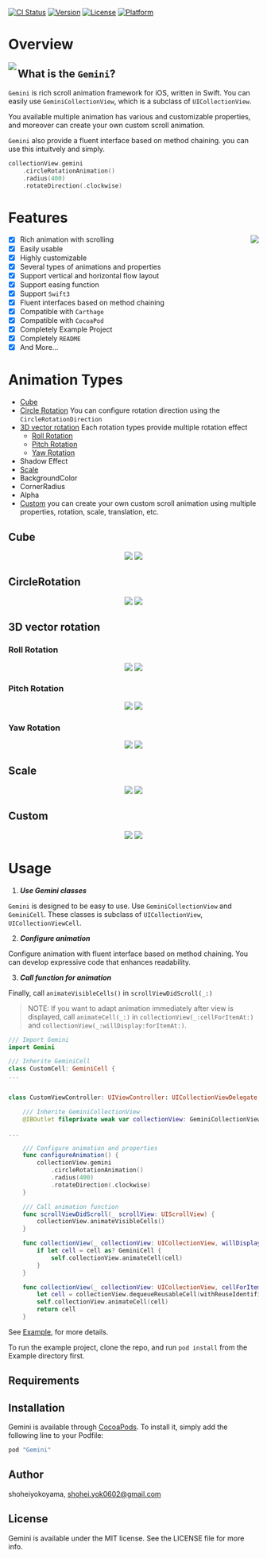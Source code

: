 
[![CI Status](http://img.shields.io/travis/shoheiyokoyama/Gemini.svg?style=flat)](https://travis-ci.org/shoheiyokoyama/Gemini)
[![Version](https://img.shields.io/cocoapods/v/Gemini.svg?style=flat)](http://cocoapods.org/pods/Gemini)
[![License](https://img.shields.io/cocoapods/l/Gemini.svg?style=flat)](http://cocoapods.org/pods/Gemini)
[![Platform](https://img.shields.io/cocoapods/p/Gemini.svg?style=flat)](http://cocoapods.org/pods/Gemini)

# Overview

<img src="./Resources/demo-circle-rotation.gif" align="left">

## What is the `Gemini`?

`Gemini` is rich scroll animation framework for iOS, written in Swift. You can easily use `GeminiCollectionView`, which is a subclass of `UICollectionView`.

You available multiple animation has various and customizable properties, and moreover can create your own custom scroll animation. 

`Gemini` also provide a fluent interface based on method chaining. you can use this intuitvely and simply.


```swift
collectionView.gemini
    .circleRotationAnimation()
    .radius(400)
    .rotateDirection(.clockwise)
```

# Features

<img src="./Resources/demo-yaw-rotation.gif" align="right">

- [x] Rich animation with scrolling
- [x] Easily usable
- [x] Highly customizable
- [x] Several types of animations and properties
- [x] Support vertical and horizontal flow layout
- [x] Support easing function
- [x] Support `Swift3`
- [x] Fluent interfaces based on method chaining
- [x] Compatible with `Carthage`
- [x] Compatible with `CocoaPod`
- [x] Completely Example Project
- [x] Completely `README`
- [x] And More...

# Animation Types
- [Cube](#cube)
- [Circle Rotation](#circle-rotation) You can configure rotation direction using the `CircleRotationDirection`
- [3D vector rotation](#3d-vector-rotation) Each rotation types provide multiple rotation effect
  - [Roll Rotation](#roll-rotation)
  - [Pitch Rotation](#pitch-rotation)
  - [Yaw Rotation](#yaw-rotation)
- Shadow Effect 
- [Scale](#scale)
- BackgroundColor
- CornerRadius
- Alpha
- [Custom](#custom) you can create your own custom scroll animation using multiple properties, rotation, scale, translation, etc.

## <a name="cube"> Cube

<p align="center">
  <img src="./Resources/cube-horizontal.gif">
  <img src="./Resources/cube-vertical.gif">
</p>

## <a name="circle-rotation"> CircleRotation

<p align="center">
  <img src="./Resources/circle-horizontal.gif">
  <img src="./Resources/circle-vertical.gif">
</p>

## <a name="3d-vector-rotation"> 3D vector rotation

### <a name="roll-rotation"> Roll Rotation

<p align="center">
  <img src="./Resources/roll-horizontal.gif">
  <img src="./Resources/roll-vertical.gif">
</p>

### <a name="pitch-rotation"> Pitch Rotation

<p align="center">
  <img src="./Resources/pitch-horizontal.gif">
  <img src="./Resources/pitch-vertical.gif">
</p>

### <a name="yaw-rotation"> Yaw Rotation

<p align="center">
  <img src="./Resources/yaw-horizontal.gif">
  <img src="./Resources/yaw-vertical.gif">
</p>

## <a name="scale"> Scale

<p align="center">
  <img src="./Resources/scale-up.gif">
  <img src="./Resources/scale-down.gif">
</p>

## <a name="custom"> Custom

<p align="center">
  <img src="./Resources/custom1.gif">
  <img src="./Resources/custom2.gif">
</p>


# Usage

1. ***Use Gemini classes***

`Gemini` is designed to be easy to use. Use `GeminiCollectionView` and `GeminiCell`. These classes is subclass of `UICollectionView`, `UICollectionViewCell`.

2. ***Configure animation***

Configure animation with fluent interface based on method chaining. You can develop expressive code that enhances readability.

3. ***Call function for animation***

Finally, call `animateVisibleCells()` in `scrollViewDidScroll(_:)`

> NOTE: If you want to adapt animation immediately after view is displayed, call `animateCell(_:)` in `collectionView(_:cellForItemAt:)` and `collectionView(_:willDisplay:forItemAt:)`.


```swift
/// Import Gemini
import Gemini

/// Inherite GeminiCell
class CustomCell: GeminiCell {
...


class CustomViewController: UIViewController: UICollectionViewDelegate, UICollectionViewDataSource {

    /// Inherite GeminiCollectionView
    @IBOutlet fileprivate weak var collectionView: GeminiCollectionView!

...

    /// Configure animation and properties
    func configureAnimation() {
        collectionView.gemini
            .circleRotationAnimation()
            .radius(400)
            .rotateDirection(.clockwise)
    }

    /// Call animation function
    func scrollViewDidScroll(_ scrollView: UIScrollView) {
        collectionView.animateVisibleCells()
    }

    func collectionView(_ collectionView: UICollectionView, willDisplay cell: UICollectionViewCell, forItemAt indexPath: IndexPath) {
        if let cell = cell as? GeminiCell {
            self.collectionView.animateCell(cell)
        }
    }

    func collectionView(_ collectionView: UICollectionView, cellForItemAt indexPath: IndexPath) -> UICollectionViewCell {
        let cell = collectionView.dequeueReusableCell(withReuseIdentifier: "CustomCell", for: indexPath) as! CustomCell
        self.collectionView.animateCell(cell)
        return cell
    }
```

See [Example](https://github.com/shoheiyokoyama/Gemini/tree/master/Example/Gemini), for more details.

To run the example project, clone the repo, and run `pod install` from the Example directory first.

## Requirements

## Installation

Gemini is available through [CocoaPods](http://cocoapods.org). To install
it, simply add the following line to your Podfile:

```ruby
pod "Gemini"
```

## Author

shoheiyokoyama, shohei.yok0602@gmail.com

## License

Gemini is available under the MIT license. See the LICENSE file for more info.
